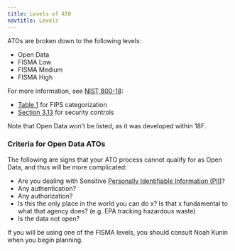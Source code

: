 ```yaml
---
title: Levels of ATO
navtitle: Levels
---
```


ATOs are broken down to the following levels:

* Open Data
* FISMA Low
* FISMA Medium
* FISMA High

For more information, see [NIST 800-18](http://csrc.nist.gov/publications/nistpubs/800-18-Rev1/sp800-18-Rev1-final.pdf):

* [Table 1](http://csrc.nist.gov/publications/nistpubs/800-18-Rev1/sp800-18-Rev1-final.pdf#page=27) for FIPS categorization
* [Section 3.13](http://csrc.nist.gov/publications/nistpubs/800-18-Rev1/sp800-18-Rev1-final.pdf#page=31) for security controls

Note that Open Data won't be listed, as it was developed within 18F.

### Criteria for Open Data ATOs

The following are signs that your ATO process cannot qualify for as Open Data, and thus will be more complicated:

* Are you dealing with Sensitive [Personally Identifiable Information (PII)](../../security/pii/)?
* Any authentication?
* Any authorization?
* Is this the only place in the world you can do x? Is that x fundamental to what that agency does? (e.g. EPA tracking hazardous waste)
* Is the data not open?

If you will be using one of the FISMA levels, you should consult Noah Kunin when you begin planning.
